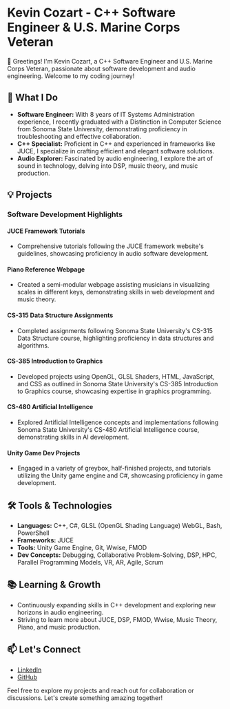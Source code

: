 
# Kevin Cozart - C++ Software Engineer & U.S. Marine Corps Veteran

👋 Greetings! I'm Kevin Cozart, a C++ Software Engineer and U.S. Marine Corps Veteran, passionate about software development and audio engineering. Welcome to my coding journey!

## 🚀 What I Do

- **Software Engineer:** With 8 years of IT Systems Administration experience, I recently graduated with a Distinction in Computer Science from Sonoma State University, demonstrating proficiency in troubleshooting and effective collaboration.
- **C++ Specialist:** Proficient in C++ and experienced in frameworks like JUCE, I specialize in crafting efficient and elegant software solutions.
- **Audio Explorer:** Fascinated by audio engineering, I explore the art of sound in technology, delving into DSP, music theory, and music production.

## 💡 Projects

### Software Development Highlights

#### JUCE Framework Tutorials
- Comprehensive tutorials following the JUCE framework website's guidelines, showcasing proficiency in audio software development.

#### Piano Reference Webpage
- Created a semi-modular webpage assisting musicians in visualizing scales in different keys, demonstrating skills in web development and music theory.

#### CS-315 Data Structure Assignments
- Completed assignments following Sonoma State University's CS-315 Data Structure course, highlighting proficiency in data structures and algorithms.

#### CS-385 Introduction to Graphics
- Developed projects using OpenGL, GLSL Shaders, HTML, JavaScript, and CSS as outlined in Sonoma State University's CS-385 Introduction to Graphics course, showcasing expertise in graphics programming.

#### CS-480 Artificial Intelligence
- Explored Artificial Intelligence concepts and implementations following Sonoma State University's CS-480 Artificial Intelligence course, demonstrating skills in AI development.

#### Unity Game Dev Projects
- Engaged in a variety of greybox, half-finished projects, and tutorials utilizing the Unity game engine and C#, showcasing proficiency in game development.


## 🛠️ Tools & Technologies

- **Languages:** C++, C#, GLSL (OpenGL Shading Language) WebGL, Bash, PowerShell
- **Frameworks:** JUCE
- **Tools:** Unity Game Engine, Git, Wwise, FMOD
- **Dev Concepts:** Debugging, Collaborative Problem-Solving, DSP, HPC, Parallel Programming Models, VR, AR, Agile, Scrum

## 📚 Learning & Growth

- Continuously expanding skills in C++ development and exploring new horizons in audio engineering.
- Striving to learn more about JUCE, DSP, FMOD, Wwise, Music Theory, Piano, and music production.

## 📫 Let's Connect

- [LinkedIn](https://www.linkedin.com/in/CozartKevin)
- [GitHub](https://www.github.com/CozartKevin)

Feel free to explore my projects and reach out for collaboration or discussions. Let's create something amazing together!
